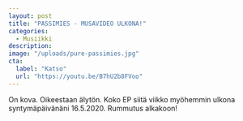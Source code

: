 ```yaml
---
layout: post
title: "PASSIMIES - MUSAVIDEO ULKONA!"
categories:
  - Musiikki
description:
image: "/uploads/pure-passimies.jpg"
cta:
  label: "Katso"
  url: "https://youtu.be/B7hU2b8FVoo"
---
```


On kova. Oikeestaan älytön. Koko EP siitä viikko myöhemmin ulkona syntymäpäivänäni 16.5.2020. Rummutus alkakoon!

